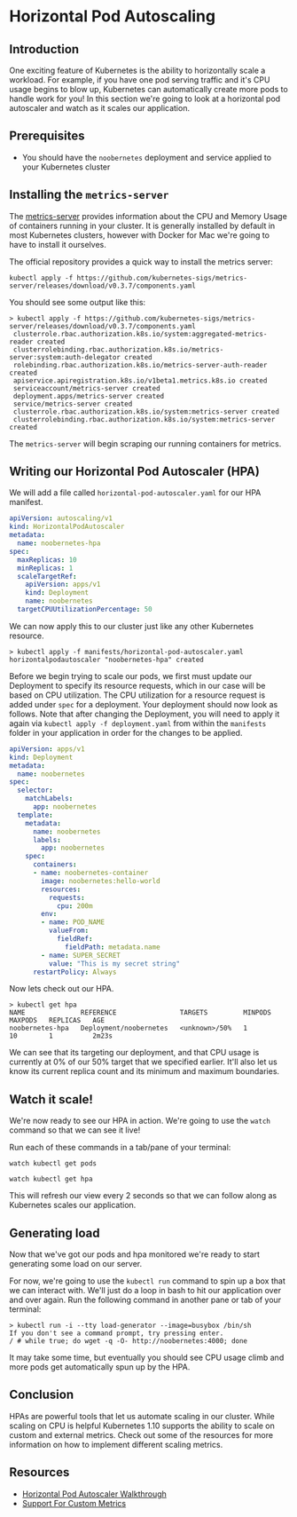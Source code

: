 # Horizontal Pod Autoscaling
## Introduction
One exciting feature of Kubernetes is the ability to horizontally scale a workload. For example, if you have one pod serving traffic and it's CPU usage begins to blow up, Kubernetes can automatically create more pods to handle work for you! In this section we're going to look at a horizontal pod autoscaler and watch as it scales our application.

## Prerequisites
- You should have the `noobernetes` deployment and service applied to your Kubernetes cluster

## Installing the `metrics-server`
The [metrics-server](https://github.com/kubernetes-sigs/metrics-server) provides information about the CPU and Memory Usage of containers running in your cluster. It is generally installed by default in most Kubernetes clusters, however with Docker for Mac we're going to have to install it ourselves.

The official repository provides a quick way to install the metrics server:

```
kubectl apply -f https://github.com/kubernetes-sigs/metrics-server/releases/download/v0.3.7/components.yaml
```

You should see some output like this:

```
> kubectl apply -f https://github.com/kubernetes-sigs/metrics-server/releases/download/v0.3.7/components.yaml
 clusterrole.rbac.authorization.k8s.io/system:aggregated-metrics-reader created
 clusterrolebinding.rbac.authorization.k8s.io/metrics-server:system:auth-delegator created
 rolebinding.rbac.authorization.k8s.io/metrics-server-auth-reader created
 apiservice.apiregistration.k8s.io/v1beta1.metrics.k8s.io created
 serviceaccount/metrics-server created
 deployment.apps/metrics-server created
 service/metrics-server created
 clusterrole.rbac.authorization.k8s.io/system:metrics-server created
 clusterrolebinding.rbac.authorization.k8s.io/system:metrics-server created
```

The `metrics-server` will begin scraping our running containers for metrics.

## Writing our Horizontal Pod Autoscaler (HPA)
We will add a file called `horizontal-pod-autoscaler.yaml` for our HPA manifest.

```yaml
apiVersion: autoscaling/v1
kind: HorizontalPodAutoscaler
metadata:
  name: noobernetes-hpa
spec:
  maxReplicas: 10
  minReplicas: 1
  scaleTargetRef:
    apiVersion: apps/v1
    kind: Deployment
    name: noobernetes
  targetCPUUtilizationPercentage: 50
```

We can now apply this to our cluster just like any other Kubernetes resource.

```shell
> kubectl apply -f manifests/horizontal-pod-autoscaler.yaml
horizontalpodautoscaler "noobernetes-hpa" created
```

Before we begin trying to scale our pods, we first must update our Deployment to specify its resource requests, which in our case will be based on CPU utilization. The CPU utilization for a resource request is added under `spec` for a deployment. Your deployment should now look as follows. Note that after changing the Deployment, you will need to apply it again via `kubectl apply -f deployment.yaml` from within the `manifests` folder in your application in order for the changes to be applied.

```yaml
apiVersion: apps/v1
kind: Deployment
metadata:
  name: noobernetes
spec:
  selector:
    matchLabels:
      app: noobernetes
  template:
    metadata:
      name: noobernetes
      labels:
        app: noobernetes
    spec:
      containers:
      - name: noobernetes-container
        image: noobernetes:hello-world
        resources:
          requests:
            cpu: 200m
        env:
        - name: POD_NAME
          valueFrom:
            fieldRef:
              fieldPath: metadata.name
        - name: SUPER_SECRET
          value: "This is my secret string"
      restartPolicy: Always
```

Now lets check out our HPA.

```
> kubectl get hpa
NAME              REFERENCE                TARGETS         MINPODS   MAXPODS   REPLICAS   AGE
noobernetes-hpa   Deployment/noobernetes   <unknown>/50%   1         10        1          2m23s
```
We can see that its targeting our deployment, and that CPU usage is currently at 0% of our 50% target that we specified earlier. It'll also let us know its current replica count and its minimum and maximum boundaries.

## Watch it scale!
We're now ready to see our HPA in action. We're going to use the `watch` command so that we can see it live!

Run each of these commands in a tab/pane of your terminal:

`watch kubectl get pods`

`watch kubectl get hpa`

This will refresh our view every 2 seconds so that we can follow along as Kubernetes scales our application.

## Generating load
Now that we've got our pods and hpa monitored we're ready to start generating some load on our server. 

For now, we're going to use the `kubectl run` command to spin up a box that we can interact with. We'll just do a loop in bash to hit our application over and over again. Run the following command in another pane or tab of your terminal:

```
> kubectl run -i --tty load-generator --image=busybox /bin/sh
If you don't see a command prompt, try pressing enter.
/ # while true; do wget -q -O- http://noobernetes:4000; done
```

It may take some time, but eventually you should see CPU usage climb and more pods get automatically spun up by the HPA.

## Conclusion
HPAs are powerful tools that let us automate scaling in our cluster. While scaling on CPU is helpful Kubernetes 1.10 supports the ability to scale on custom and external metrics. Check out some of the resources for more information on how to implement different scaling metrics.

## Resources
- [Horizontal Pod Autoscaler Walkthrough](https://kubernetes.io/docs/tasks/run-application/horizontal-pod-autoscale-walkthrough/)
- [Support For Custom Metrics](https://kubernetes.io/docs/tasks/run-application/horizontal-pod-autoscale/#support-for-custom-metrics)
